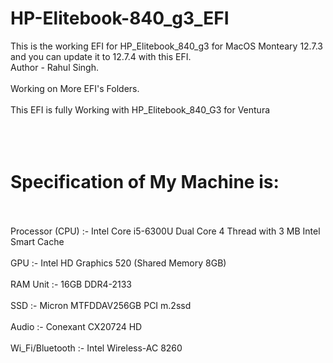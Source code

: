 # HP-Elitebook-840_g3_EFI
This is the working EFI for HP_Elitebook_840_g3 for MacOS Monteary 12.7.3 and you can update it to 12.7.4 with this EFI.
<br>
Author - Rahul Singh.
</br>
<br> Working on More EFI's Folders. </br>
<br> This EFI is fully Working with HP_Elitebook_840_G3 for Ventura</br>
<br>
<br>
<br>
<h1>Specification of My Machine is: </h1>
<br>
<br><l1>Processor (CPU) :- Intel Core i5-6300U Dual Core 4 Thread with 3 MB Intel Smart Cache </l1></br>
<br><l1>GPU                     :- Intel HD Graphics 520 (Shared Memory 8GB) </l1></br>
<br><l1>RAM Unit                :- 16GB DDR4-2133 </l1></br>
<br><l1>SSD                     :- Micron MTFDDAV256GB PCI m.2ssd<l1></br>
<br><l1>Audio                   :- Conexant CX20724 HD </l1></br>
<br><l1>Wi_Fi/Bluetooth         :- Intel Wireless-AC 8260 </l1></br>
<br>